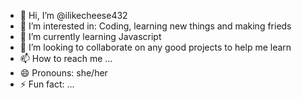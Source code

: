 - 👋 Hi, I’m @ilikecheese432
- 👀 I’m interested in: Coding, learning new things and making frieds
- 🌱 I’m currently learning Javascript
- 💞️ I’m looking to collaborate on any good projects to help me learn
- 📫 How to reach me ...
- 😄 Pronouns: she/her
- ⚡ Fun fact: ...

<!---
ilikecheese432/ilikecheese432 is a ✨ special ✨ repository because its `README.md` (this file) appears on your GitHub profile.
You can click the Preview link to take a look at your changes.
--->
